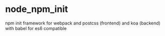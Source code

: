 # node_npm_init
npm init framework for webpack and postcss (frontend) and koa (backend) with babel for es6 compatible
